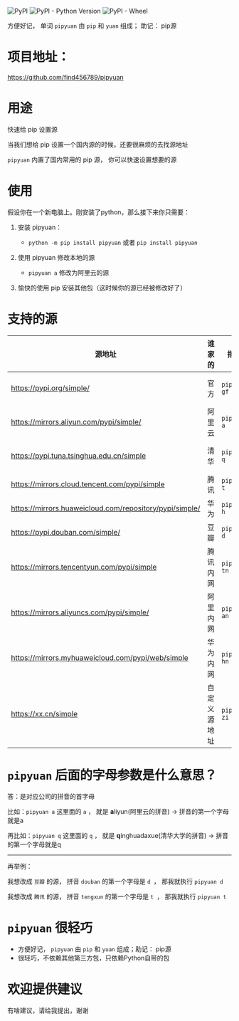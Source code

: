 
![PyPI](https://img.shields.io/pypi/v/pipyuan)
![PyPI - Python Version](https://img.shields.io/pypi/pyversions/pipyuan)
![PyPI - Wheel](https://img.shields.io/pypi/wheel/pipyuan)


方便好记， 单词 `pipyuan` 由 `pip` 和 `yuan` 组成； 助记： pip源

# 项目地址：
https://github.com/find456789/pipyuan

# 用途

快速给 pip 设置源

当我们想给 pip 设置一个国内源的时候，还要很麻烦的去找源地址

`pipyuan` 内置了国内常用的 pip 源， 你可以快速设置想要的源

# 使用

假设你在一个新电脑上。刚安装了python，那么接下来你只需要：

1. 安装 pipyuan：
   - `python -m pip install pipyuan` 或者 `pip install pipyuan `
2. 使用 pipyuan 修改本地的源
   - `pipyuan a`  修改为阿里云的源
   
3. 愉快的使用 pip 安装其他包（这时候你的源已经被修改好了）



# 支持的源
 
| 源地址                                                     | 谁家的    | 指令               | 助记                   |
|---------------------------------------------------------|--------|------------------|----------------------|
| https://pypi.org/simple/                                | 官方     | `pipyuan gf`     | 官方 拼音(GuanFang) 首字母  |
| https://mirrors.aliyun.com/pypi/simple/                 | 阿里云    | `pipyuan a`      | aliyun的第一个字母a        |
| https://pypi.tuna.tsinghua.edu.cn/simple                | 清华     | `pipyuan q`      | qinghua的第一个字母q       |
| https://mirrors.cloud.tencent.com/pypi/simple           | 腾讯     | `pipyuan t`      | tengxun的第一个字母t       |
| https://mirrors.huaweicloud.com/repository/pypi/simple/ | 华为     | `pipyuan h`      | huawei第一个字母h         |
| https://pypi.douban.com/simple/                         | 豆瓣     | `pipyuan d`      | douban的第一个字母d        |
| https://mirrors.tencentyun.com/pypi/simple              | 腾讯内网   | `pipyuan tn`     | 腾(t)讯内(n)网 拼音 首字母    |
| https://mirrors.aliyuncs.com/pypi/simple/               | 阿里内网   | `pipyuan an`     | 阿(a)里内(n)网    拼音 首字母 |
| https://mirrors.myhuaweicloud.com/pypi/web/simple       | 华为内网   | `pipyuan hn`     | 华(h)为内(n)网   拼音 首字母  |
| https://xx.cn/simple                    | 自定义源地址 | `pipyuan zi url` | 自己 > 自 > zi          |



# `pipyuan` 后面的字母参数是什么意思？

答：是对应公司的拼音的首字母

比如：`pipyuan a`
这里面的 `a` ， 就是 **a**liyun(阿里云的拼音) ->  拼音的第一个字母就是a

再比如：`pipyuan q`
这里面的 `q` ， 就是 **q**inghuadaxue(清华大学的拼音) -> 拼音的第一个字母就是q

----

再举例：

我想改成 `豆瓣` 的源， 拼音 `douban` 的第一个字母是 `d `， 那我就执行 `pipyuan d`

我想改成 `腾讯` 的源， 拼音 `tengxun` 的第一个字母是 `t `， 那我就执行 `pipyuan t`




# `pipyuan` 很轻巧

- 方便好记， `pipyuan` 由 `pip` 和 `yuan` 组成；助记： pip源
- 很轻巧，不依赖其他第三方包，只依赖Python自带的包


# 欢迎提供建议

有啥建议，请给我提出，谢谢


[comment]: <> (打包 https://packaging.python.org/tutorials/packaging-projects/)

[comment]: <> (# pip config set global.index-url https://pypi.tuna.tsinghua.edu.cn/simple)
[comment]: <> (# python -m pip config set global.index-url https://pypi.tuna.tsinghua.edu.cn/simple)

[comment]: <> (# pip config get global.index-url)

[comment]: <> (# 待添加的功能 )

[comment]: <> ([ ] 目前是直接替换为某个源，未来支持 在原基础上 新增源（有时候想同时用多个源）)

[comment]: <> (   pipyuan jia a, 在原基础上，增加 阿里云)

[comment]: <> (   pipyuan jiazi 在源基础上，增加 自定义的源)

[comment]: <> (   pipyuan a 把现有的所有的，替换为 阿里云的)

